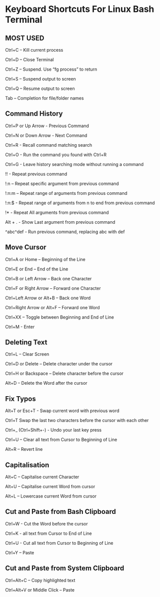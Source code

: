 # Keyboard Shortcuts For Linux Bash Terminal


## MOST USED

Ctrl+C – Kill current process

Ctrl+D – Close Terminal

Ctrl+Z – Suspend. Use “fg process” to return

Ctrl+S – Suspend output to screen

Ctrl+Q – Resume output to screen

Tab – Completion for file/folder names

## Command History

Ctrl+P or Up Arrow - Previous Command

Ctrl+N or Down Arrow - Next Command

Ctrl+R - Recall command matching search

Ctrl+O - Run the command you found with Ctrl+R

Ctrl+G - Leave history searching mode without running a command

!! - Repeat previous command

!:n – Repeat specific argument from previous command

!:n:m – Repeat range of arguments from previous command

!:n:$ - Repeat range of arguments from n to end from previous command

!* - Repeat All arguments from previous command

Alt + . - Show Last argument from previous command

^abc­^­def -  Run previous command, replacing abc with def

## Move Cursor

Ctrl+A or Home – Beginning of the Line

Ctrl+E or End – End of the Line

Ctrl+B or Left Arrow – Back one Character

Ctrl+F or Right Arrow – Forward one Character

Ctrl+Left Arrow or Alt+B – Back one Word

Ctrl+Right Arrow or Alt+F – Forward one Word

Ctrl+XX – Toggle between Beginning and End of Line

Ctrl+M - Enter

## Deleting Text

Ctrl+L – Clear Screen

Ctrl+D or Delete – Delete character under the cursor

Ctrl+H or Backspace – Delete character before the cursor

Alt+D – Delete the Word after the cursor

## Fix Typos

Alt+T or Esc+T - Swap current word with previous word

Ctrl+T Swap the last two characters before the cursor with each other

Ctrl+_ (Ctrl+Shift+-)  - Undo your last key press

Ctrl+U – Clear all text from Cursor to Beginning of Line

Alt+R – Revert line

## Capitalisation

Alt+C – Capitalise current Character

Alt+U – Capitalise current Word  from cursor

Alt+L – Lowercase current Word from cursor

## Cut and Paste from Bash Clipboard

Ctrl+W - Cut the Word before the cursor

Ctrl+K - all text from Cursor to End of Line

Ctrl+U - Cut all text from Cursor to Beginning of Line

Ctrl+Y – Paste

## Cut and Paste from System Clipboard

Ctrl+Alt+C – Copy highlighted text

Ctrl+Alt+V or Middle Click – Paste


